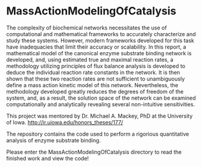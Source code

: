 # MassActionModelingOfCatalysis

The complexity of biochemical networks necessitates the use of computational and mathematical frameworks to accurately characterize and study these systems. However, modern frameworks developed for this task have inadequacies that limit their accuracy or scalability. In this report, a mathematical model of the canonical enzyme substrate binding network is developed, and, using estimated true and maximal reaction rates, a methodology utilizing principles of flux balance analysis is developed to deduce the individual reaction rate constants in the network. It is then shown that these two reaction rates are not sufficient to unambiguously define a mass action kinetic model of this network. Nevertheless, the methodology developed greatly reduces the degrees of freedom of the system, and, as a result, the solution space of the network can be examined computationally and analytically revealing several non-intuitive sensitivities.

This project was mentored by Dr. Michael A. Mackey, PhD at the University of Iowa. http://ir.uiowa.edu/honors_theses/177/

The repository contains the code used to perform a rigorious quantitative analysis of enzyme substrate binding.

Please enter the MassActionModelingOfCatalysis directory to read the finished work and view the code!
